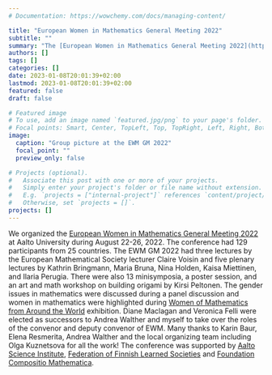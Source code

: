 ```yaml
---
# Documentation: https://wowchemy.com/docs/managing-content/

title: "European Women in Mathematics General Meeting 2022"
subtitle: ""
summary: "The [European Women in Mathematics General Meeting 2022](https://www.europeanwomeninmaths.org/activities/all-our-activities/gm2022/) took place at Aalto University during August 22-26, 2022. The conference had 129 participants from 25 countries. Click on the post to read more."
authors: []
tags: []
categories: []
date: 2023-01-08T20:01:39+02:00
lastmod: 2023-01-08T20:01:39+02:00
featured: false
draft: false

# Featured image
# To use, add an image named `featured.jpg/png` to your page's folder.
# Focal points: Smart, Center, TopLeft, Top, TopRight, Left, Right, BottomLeft, Bottom, BottomRight.
image:
  caption: "Group picture at the EWM GM 2022"
  focal_point: ""
  preview_only: false

# Projects (optional).
#   Associate this post with one or more of your projects.
#   Simply enter your project's folder or file name without extension.
#   E.g. `projects = ["internal-project"]` references `content/project/deep-learning/index.md`.
#   Otherwise, set `projects = []`.
projects: []
---
```


We organized the [European Women in Mathematics General Meeting 2022](https://www.europeanwomeninmaths.org/activities/all-our-activities/gm2022/) at Aalto University during August 22-26, 2022. The conference had 129 participants from 25 countries. The EWM GM 2022 had three lectures by the European Mathematical Society lecturer Claire Voisin and five plenary lectures by Kathrin Bringmann, Maria Bruna, Nina Holden, Kaisa Miettinen, and Ilaria Perugia. There were also 13 minisymposia, a poster session, and an art and math workshop on building origami by Kirsi Peltonen. The gender issues in mathematics were discussed during a panel discussion and women in mathematics were highlighted during [Women of Mathematics from Around the World](https://womeninmath.net) exhibition. Diane Maclagan and Veronica Felli were elected as successors to Andrea Walther and myself to take over the roles of the convenor and deputy convenor of EWM. Many thanks to Karin Baur, Elena Resmerita, Andrea Walther and the local organizing team including Olga Kuznetsova for all the work! The conference was supported by [Aalto Science Institute](https://www.aalto.fi/en/aalto-science-institute-asci), [Federation of Finnish Learned Societies](https://www.tsv.fi/en) and [Foundation Compositio Mathematica](https://compositio.nl).